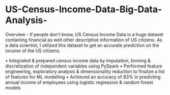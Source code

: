 # US-Census-Income-Data-Big-Data-Analysis-

Overview - If people don't know, US Census Income Data is a huge dataset containing financial as well
other descriptive information of US citizens. As a data scientist, I utilized this dataset to get an 
accurate prediction on the income of the US citizens.

• Integrated & prepared census income data by imputation, binning & discretization of independent variables using PySpark
• Performed feature engineering, exploratory analysis & dimensionality reduction to finalize a list of features for ML modelling
• Achieved an accuracy of 83% in predicting annual income of employees using logistic regression & random forest models
